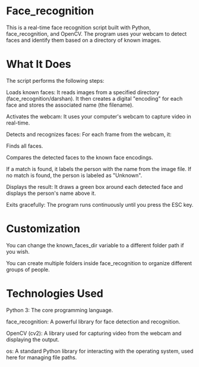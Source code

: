 # Face_recognition
This is a real-time face recognition script built with Python, face_recognition, and OpenCV. The program uses your webcam to detect faces and identify them based on a directory of known images.

# What It Does
The script performs the following steps:

Loads known faces: It reads images from a specified directory (face_recognition/darshan). It then creates a digital "encoding" for each face and stores the associated name (the filename).

Activates the webcam: It uses your computer's webcam to capture video in real-time.

Detects and recognizes faces: For each frame from the webcam, it:

  Finds all faces.

  Compares the detected faces to the known face encodings.

  If a match is found, it labels the person with the name from the image file. If no match is found, the person is labeled as "Unknown".

Displays the result: It draws a green box around each detected face and displays the person's name above it.

Exits gracefully: The program runs continuously until you press the ESC key.

# Customization
You can change the known_faces_dir variable to a different folder path if you wish.

You can create multiple folders inside face_recognition to organize different groups of people.

# Technologies Used
Python 3: The core programming language.

face_recognition: A powerful library for face detection and recognition.

OpenCV (cv2): A library used for capturing video from the webcam and displaying the output.

os: A standard Python library for interacting with the operating system, used here for managing file paths.


